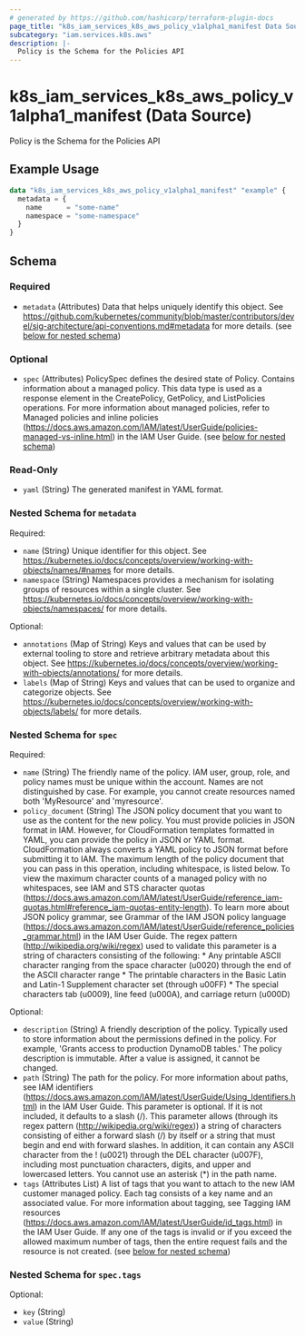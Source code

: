 ```yaml
---
# generated by https://github.com/hashicorp/terraform-plugin-docs
page_title: "k8s_iam_services_k8s_aws_policy_v1alpha1_manifest Data Source - terraform-provider-k8s"
subcategory: "iam.services.k8s.aws"
description: |-
  Policy is the Schema for the Policies API
---
```


# k8s_iam_services_k8s_aws_policy_v1alpha1_manifest (Data Source)

Policy is the Schema for the Policies API

## Example Usage

```terraform
data "k8s_iam_services_k8s_aws_policy_v1alpha1_manifest" "example" {
  metadata = {
    name      = "some-name"
    namespace = "some-namespace"
  }
}
```

<!-- schema generated by tfplugindocs -->
## Schema

### Required

- `metadata` (Attributes) Data that helps uniquely identify this object. See https://github.com/kubernetes/community/blob/master/contributors/devel/sig-architecture/api-conventions.md#metadata for more details. (see [below for nested schema](#nestedatt--metadata))

### Optional

- `spec` (Attributes) PolicySpec defines the desired state of Policy. Contains information about a managed policy. This data type is used as a response element in the CreatePolicy, GetPolicy, and ListPolicies operations. For more information about managed policies, refer to Managed policies and inline policies (https://docs.aws.amazon.com/IAM/latest/UserGuide/policies-managed-vs-inline.html) in the IAM User Guide. (see [below for nested schema](#nestedatt--spec))

### Read-Only

- `yaml` (String) The generated manifest in YAML format.

<a id="nestedatt--metadata"></a>
### Nested Schema for `metadata`

Required:

- `name` (String) Unique identifier for this object. See https://kubernetes.io/docs/concepts/overview/working-with-objects/names/#names for more details.
- `namespace` (String) Namespaces provides a mechanism for isolating groups of resources within a single cluster. See https://kubernetes.io/docs/concepts/overview/working-with-objects/namespaces/ for more details.

Optional:

- `annotations` (Map of String) Keys and values that can be used by external tooling to store and retrieve arbitrary metadata about this object. See https://kubernetes.io/docs/concepts/overview/working-with-objects/annotations/ for more details.
- `labels` (Map of String) Keys and values that can be used to organize and categorize objects. See https://kubernetes.io/docs/concepts/overview/working-with-objects/labels/ for more details.


<a id="nestedatt--spec"></a>
### Nested Schema for `spec`

Required:

- `name` (String) The friendly name of the policy. IAM user, group, role, and policy names must be unique within the account. Names are not distinguished by case. For example, you cannot create resources named both 'MyResource' and 'myresource'.
- `policy_document` (String) The JSON policy document that you want to use as the content for the new policy. You must provide policies in JSON format in IAM. However, for CloudFormation templates formatted in YAML, you can provide the policy in JSON or YAML format. CloudFormation always converts a YAML policy to JSON format before submitting it to IAM. The maximum length of the policy document that you can pass in this operation, including whitespace, is listed below. To view the maximum character counts of a managed policy with no whitespaces, see IAM and STS character quotas (https://docs.aws.amazon.com/IAM/latest/UserGuide/reference_iam-quotas.html#reference_iam-quotas-entity-length). To learn more about JSON policy grammar, see Grammar of the IAM JSON policy language (https://docs.aws.amazon.com/IAM/latest/UserGuide/reference_policies_grammar.html) in the IAM User Guide. The regex pattern (http://wikipedia.org/wiki/regex) used to validate this parameter is a string of characters consisting of the following: * Any printable ASCII character ranging from the space character (u0020) through the end of the ASCII character range * The printable characters in the Basic Latin and Latin-1 Supplement character set (through u00FF) * The special characters tab (u0009), line feed (u000A), and carriage return (u000D)

Optional:

- `description` (String) A friendly description of the policy. Typically used to store information about the permissions defined in the policy. For example, 'Grants access to production DynamoDB tables.' The policy description is immutable. After a value is assigned, it cannot be changed.
- `path` (String) The path for the policy. For more information about paths, see IAM identifiers (https://docs.aws.amazon.com/IAM/latest/UserGuide/Using_Identifiers.html) in the IAM User Guide. This parameter is optional. If it is not included, it defaults to a slash (/). This parameter allows (through its regex pattern (http://wikipedia.org/wiki/regex)) a string of characters consisting of either a forward slash (/) by itself or a string that must begin and end with forward slashes. In addition, it can contain any ASCII character from the ! (u0021) through the DEL character (u007F), including most punctuation characters, digits, and upper and lowercased letters. You cannot use an asterisk (*) in the path name.
- `tags` (Attributes List) A list of tags that you want to attach to the new IAM customer managed policy. Each tag consists of a key name and an associated value. For more information about tagging, see Tagging IAM resources (https://docs.aws.amazon.com/IAM/latest/UserGuide/id_tags.html) in the IAM User Guide. If any one of the tags is invalid or if you exceed the allowed maximum number of tags, then the entire request fails and the resource is not created. (see [below for nested schema](#nestedatt--spec--tags))

<a id="nestedatt--spec--tags"></a>
### Nested Schema for `spec.tags`

Optional:

- `key` (String)
- `value` (String)
